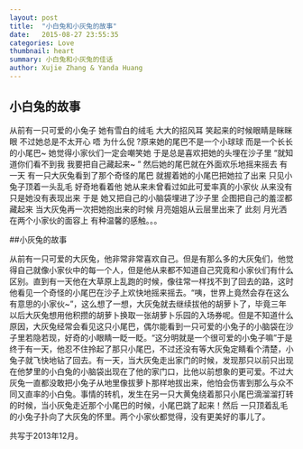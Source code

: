 ```yaml
---
layout: post
title:  "小白兔和小灰兔的故事"
date:   2015-08-27 23:55:35
categories: Love
thumbnail: heart
summary: 小白兔和小灰兔的佳话
author: Xujie Zhang & Yanda Huang
---
```


## 小白兔的故事
从前有一只可爱的小兔子 她有雪白的绒毛 大大的招风耳 笑起来的时候眼睛是眯眯眼 不过她总是不太开心 唔 为什么倪 ?原来她的尾巴不是一个小球球 而是一个长长的小尾巴~ 她觉得小家伙们一定会嘲笑她 于是总是喜欢把她的头埋在沙子里 “就知道你们看不到我 我要把自己藏起来~ ” 然后她的尾巴就在外面欢乐地摇来摇去 有一天 有一只大灰兔看到了那个奇怪的尾巴 就握着她的小尾巴把她拉了出来 只见小兔子顶着一头乱毛 好奇地看着他 她从来未曾看过如此可爱率真的小家伙 从来没有 只是她没有表现出来 于是 她又把自己的小脑袋埋进了沙子里 企图把自己的羞涩都藏起来 当大灰兔再一次把她抱出来的时候 月亮姐姐从云层里出来了 此刻 月光洒在两个小家伙的面容上 有种温馨的感触。。。

##小灰兔的故事

从前有一只可爱的大灰兔，他非常非常喜欢自己。但是有那么多的大灰兔们，他觉得自己就像小家伙中的每一个人，但是他从来都不知道自己究竟和小家伙们有什么区别。直到有一天他在大草原上乱跑的时候，像往常一样找不到了回去的路，这时他看见一个奇怪的小尾巴在沙子上欢快地摇来摇去。“咦，世界上竟然会存在这么有意思的小家伙~”，这么想了一想，大灰兔就去继续拔他的胡萝卜了，毕竟三年以后大灰兔想用他积攒的胡萝卜换取一张胡萝卜乐园的入场券呢。但是不知道什么原因，大灰兔经常会看见这只小尾巴，偶尔能看到一只可爱的小兔子的小脑袋在沙子里若隐若现，好奇的小眼睛一眨一眨。“这分明就是一个很可爱的小兔子嘛”于是终于有一天，他忍不住拎起了那只小尾巴，不过还没有等大灰兔定睛看个清楚，小兔子就飞快地钻了回去。有一天，当大灰兔走出家门的时候，发现那只以前只出现在他梦里的小白兔的小脑袋出现在了他的家门口，比他以前想象的更可爱。不过大灰兔一直都没敢把小兔子从地里像拔萝卜那样地拔出来，他怕会伤害到那么与众不同又直率的小白兔。事情的转机，发生在另一只大黄兔绕着那只小尾巴滴溜溜打转的时候，当小灰兔走近那个小尾巴的时候，小尾巴跳了起来！然后 一只顶着乱毛的小兔子扑向了大灰兔的怀里。两个小家伙都觉得，没有更美好的事儿了。

共写于2013年12月。